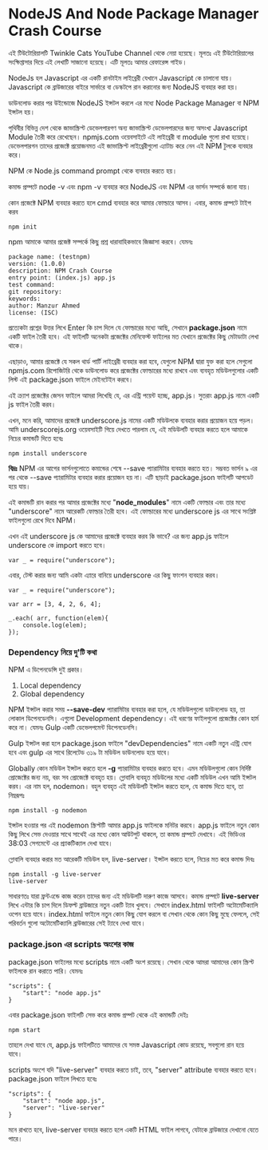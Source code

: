 # NodeJS And Node Package Manager Crash Course

এই টিউটোরিয়ালটি Twinkle Cats YouTube Channel থেকে নেয়া হয়েছে। মূলতঃ এই টিউটোরিয়ালের সংক্ষিপ্তাসার দিয়ে এই লেখাটি সাজানো হয়েছে। এটি মূলতঃ আমার রেফারেন্স গাইড।

NodeJs হল Javascript এর একটি রানটাইম লাইব্রেরী যেখানে Javascript কে চালানো যায়। Javascript কে ব্রাউজারের বাইরে সার্ভারে বা ডেস্কটপে রান করানোর জন্য NodeJS ব্যবহার করা হয়।

ডাউনলোড করার পর উইন্ডোজে NodeJS ইন্সটল করলে এর মধ্যে Node Package Manager বা NPM ইন্সটল হয়।

পৃথিবীর বিভিন্ন দেশ থেকে জাভাস্ক্রিপ্ট ডেভেলপারগণ অন্য জাভাস্ক্রিপ্ট ডেভেলপারদের জন্য অসংখ্য  Javascript Module তৈরী করে রেখেছেন। npmjs.com ওয়েবসাইটে এই লাইব্রেরী বা module গুলো রাখা হয়েছে। ডেভেলপারগন তাদের প্রজেক্টে প্রয়োজনমত এই জাভাস্ক্রিপ্ট লাইব্রেরীগুলো এ্যাটাচ করে নেন এই NPM টুলকে ব্যবহার করে।

NPM কে Node.js command prompt থেকে ব্যবহার করতে হয়।

কমান্ড প্রম্পটে node -v এবং  npm -v ব্যবহার করে NodeJS এবং NPM এর ভার্সন সম্পর্কে জানা যায়।

কোন প্রজেক্টে NPM ব্যবহার করতে হলে cmd ব্যবহার করে আমার ফোল্ডারে আসব। এবার, কমান্ড প্রম্পটে টাইপ করব

```
npm init
```

npm আমাকে আমার প্রজেক্ট সম্পর্কে কিছু প্রশ্ন ধারাবাহিকভাবে জিজ্ঞাসা করবে। যেমনঃ

```
package name: (testnpm)
version: (1.0.0)
description: NPM Crash Course
entry point: (index.js) app.js
test command:
git repository:
keywords:
author: Manzur Ahmed
license: (ISC)
```

প্রত্যেকটা প্রশ্নের উত্তর লিখে Enter কি চাপ দিলে যে ফোল্ডারের মধ্যে আছি, সেখানে **package.json** নামে একটি ফাইল তৈরী হবে। এই ফাইলটি অনেকটা প্রজেক্টের মেনিফেস্ট ফাইলের মত যেখানে প্রজেক্টের কিছু মেটাডাটা লেখা থাকে।

এছাড়াও, আমার প্রজেক্টে যে সকল থার্ড পার্টি লাইব্রেরী ব্যবহার করা হবে, যেগুলো NPM দ্বারা যুক্ত করা হলে সেগুলো npmjs.com রিপোজিটরি থেকে ডাউনলোড করে প্রজেক্টের ফোল্ডারের মধ্যে রাখবে এবং ব্যবহৃত মডিউলগুলোর একটি লিস্ট এই package.json ফাইলে মেইনটেইন করবে।

এই ক্র্যাশ প্রজেক্টের জেসন ফাইলে আমরা লিখেছি যে, এর এন্ট্রি পয়েন্ট হচ্ছে, app.js। সুতরাং app.js নামে একটি js ফাইল তৈরী করব।

এখন, মনে করি, আমাদের প্রজেক্টে underscore.js নামের একটি মডিউলকে ব্যবহার করার প্রয়োজন হয়ে পড়ল। আমি underscorejs.org ওয়েবসাইটি গিয়ে দেখতে পারলাম যে, এই মডিউলটি ব্যবহার করতে হলে আমাকে নিচের কমান্ডটি দিতে হবেঃ

```
npm install underscore
```

**বিদ্রঃ** NPM এর আগের ভার্সনগুলোতে কমান্ডের শেষে --save প্যারামিটার ব্যবহার করতে হত। সম্ভবত ভার্সন ৯ এর পর থেকে --save প্যারামিটার ব্যবহার করার প্রয়োজন হয় না। এটি ছাড়াই package.json ফাইলটি আপডেট হয়ে যায়।

এই কমান্ডটি রান করার পর আমার প্রজেক্টের মধ্যে "**node_modules**" নামে একটি ফোল্ডার এবং তার মধ্যে "underscore" নামে আরেকটি ফোল্ডার তৈরী হবে। এই ফোল্ডারের মধ্যে underscore js এর সাথে সংশ্লিষ্ট ফাইলগুলো রেখে দিবে NPM।

এখন এই underscore js কে আমাদের প্রজেক্টে ব্যবহার করব কি ভাবে? এর জন্য app.js ফাইলে underscore কে import করতে হবে।

```
var _ = require("underscore");
```

এবার, টেস্ট করার জন্য আমি একটা এ্যারে বানিয়ে underscore এর কিছু ফাংশন ব্যবহার করব।

```
var _ = require("underscore");

var arr = [3, 4, 2, 6, 4];

_.each( arr, function(elem){
	console.log(elem);
});
```

### Dependency নিয়ে দু'টি কথা

NPM এ ডিপেনডেন্সি দুই প্রকার।

1. Local dependency
2. Global dependency

NPM ইন্সটল করার সময় **--save-dev** প্যারামিটার ব্যবহার করা হলে, যে মডিউলগুলো ডাউনলোড হয়, তা লোকাল ডিপেনডেনসি। এগুলো Development dependency। এই ধরণের ফাইলগুলো প্রজেক্টের কোন হার্ম করে না। যেমনঃ Gulp একটি ডেভেলপমেন্ট ডিপেনডেনসি।

Gulp ইন্সটল করা হলে package.json ফাইলে "devDependencies" নামে একটি নতুন এন্ট্রি যোগ হবে এবং gulp এর সাথে রিলেটেড ৩১৯ টা মডিউল ডাউনলোড হয়ে যাবে।

Globally কোন মডিউল ইন্সটল করতে হলে **-g** প্যারামিটার ব্যবহার করতে হবে। এমন মডিউলগুলো কোন নির্দিষ্ট প্রোজেক্টের জন্য নয়, বরং সব প্রোজেক্টে ব্যবহৃত হয়। গ্লোবালি ব্যবহৃত মডিউলের মধ্যে একটি মডিউল এখন আমি ইন্সটল করব। এর নাম হল, nodemon। বহুল ব্যবহৃত এই মডিউলটি ইন্সটল করতে হলে, যে কমান্ড দিতে হবে, তা নিম্নরূপঃ

```
npm install -g nodemon
```

ইন্সটল হওয়ার পর এই nodemon স্ক্রিপ্টটি আমার app.js ফাইলকে মনিটর করবে। app.js ফাইলে নতুন কোন কিছু লিখে সেভ দেওয়ার সাথে সাথেই এর মধ্যে কোন আউটপুট থাকলে, তা কমান্ড প্রম্পটে দেখাবে। এই ভিডিওর 38:03 সেগমেন্টে এর প্র্যাকটিক্যাল দেখা যাবে।

গ্লোবালি ব্যবহার করার মত আরেকটি মডিউল হল, live-server। ইন্সটল করতে হলে, নিচের মত করে কমান্ড দিবঃ

```
npm install -g live-server
live-server
```

সাধারণতঃ যারা ফ্রন্টএন্ডে কাজ করেন তাদের জন্য এই মডিউলটি দারুণ কাজে আসবে। কমান্ড প্রম্পটে **live-server** লিখে এন্টার কি চাপ দিলে ডিফল্ট ব্রাউজারে নতুন একটি ট্যাব খুলবে। সেখানে index.html ফাইলটি অটোমেটিক্যালি ওপেন হয়ে যাবে। index.html ফাইলে নতুন কোন কিছু যোগ করলে বা সেখান থেকে কোন কিছু মুছে ফেললে, সেই পরিবর্তন গুলো অটোমেটিক্যালি ব্রাউজারের সেই ট্যাবে দেখা যাবে।

### package.json এর scripts অংশের কাজ

package.json ফাইলের মধ্যে scripts নামে একটি অংশ রয়েছে। সেখান থেকে আমরা আমাদের কোন স্ক্রিপ্ট ফাইলকে রান করাতে পারি। যেমনঃ

```
"scripts": {
	"start": "node app.js"
}
```

এবার package.json ফাইলটি সেভ করে কমান্ড প্রম্পট থেকে এই কমান্ডটি দেইঃ

```
npm start
```

তাহলে দেখা যাবে যে, app.js ফাইলটিতে আমাদের যে সমস্ত Javascript কোড রয়েছে, সবগুলো রান হয়ে যাবে।

scripts অংশে যদি "live-server" ব্যবহার করতে চাই, তবে, "server" attribute ব্যবহার  করতে হবে। package.json ফাইলে লিখতে হবেঃ

```
"scripts": {
	"start": "node app.js",
	"server": "live-server"
}
```

মনে রাখতে হবে, live-server ব্যবহার করতে হলে একটি HTML ফাইল লাগবে, যেটাকে ব্রাউজারে দেখানো যেতে পারে।
